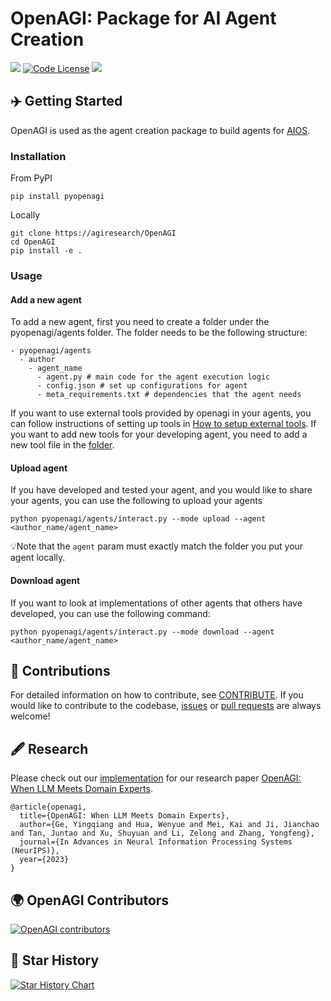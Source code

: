 # OpenAGI: Package for AI Agent Creation
<a href='https://arxiv.org/abs/2304.04370'><img src='https://img.shields.io/badge/Paper-PDF-red'></a>
[![Code License](https://img.shields.io/badge/Code%20License-MIT-green.svg)](https://github.com/agiresearch/OpenAGI/blob/main/LICENSE)
<a href='https://discord.gg/B2HFxEgTJX'><img src='https://img.shields.io/badge/Community-Discord-8A2BE2'></a>


## ✈️ Getting Started
OpenAGI is used as the agent creation package to build agents for [AIOS](https://github.com/agiresearch/AIOS).
### Installation
From PyPI
```
pip install pyopenagi
```
Locally
```
git clone https://agiresearch/OpenAGI
cd OpenAGI
pip install -e .
```

### Usage

#### Add a new agent
To add a new agent, first you need to create a folder under the pyopenagi/agents folder.
The folder needs to be the following structure:
```
- pyopenagi/agents
  - author
    - agent_name
      - agent.py # main code for the agent execution logic
      - config.json # set up configurations for agent
      - meta_requirements.txt # dependencies that the agent needs
```
If you want to use external tools provided by openagi in your agents, you can follow instructions of setting up tools in [How to setup external tools](./tools.md).
If you want to add new tools for your developing agent,
you need to add a new tool file in the [folder](./pyopenagi/tools/).

#### Upload agent
If you have developed and tested your agent, and you would like to share your agents, you can use the following to upload your agents
```
python pyopenagi/agents/interact.py --mode upload --agent <author_name/agent_name>
```
💡Note that the `agent` param must exactly match the folder you put your agent locally.

#### Download agent
If you want to look at implementations of other agents that others have developed, you can use the following command:
```
python pyopenagi/agents/interact.py --mode download --agent <author_name/agent_name>
```


## 🚀 Contributions
For detailed information on how to contribute, see [CONTRIBUTE](./CONTRIBUTE.md). If you would like to contribute to the codebase, [issues](https://github.com/agiresearch/OpenAGI/issues) or [pull requests](https://github.com/agiresearch/OpenAGI/pulls) are always welcome!

## 🖋️ Research
Please check out our [implementation](./research) for our research paper [OpenAGI: When LLM Meets Domain Experts](https://arxiv.org/abs/2304.04370).

```
@article{openagi,
  title={OpenAGI: When LLM Meets Domain Experts},
  author={Ge, Yingqiang and Hua, Wenyue and Mei, Kai and Ji, Jianchao and Tan, Juntao and Xu, Shuyuan and Li, Zelong and Zhang, Yongfeng},
  journal={In Advances in Neural Information Processing Systems (NeurIPS)},
  year={2023}
}
```

## 🌍 OpenAGI Contributors
[![OpenAGI contributors](https://contrib.rocks/image?repo=agiresearch/OpenAGI&max=300)](https://github.com/agiresearch/OpenAGI/graphs/contributors)



## 🌟 Star History

[![Star History Chart](https://api.star-history.com/svg?repos=agiresearch/OpenAGI&type=Date)](https://star-history.com/#agiresearch/OpenAGI&Date)
